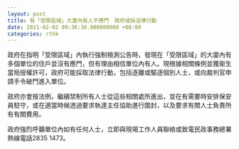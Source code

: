 ```yaml
---
layout: post
title: 有「受限區域」大廈內有人不應門　政府或採法律行動　
date: 2021-02-02 09:36:36.000000000 +08:00
categories: rthk
---
```


政府在指明「受限區域」內執行強制檢測公告時，發現在「受限區域」的大廈內有多個單位的住戶並沒有應門，但有理由相信單位內有人。現根據相關條例並獲衞生當局授權許可，政府可能採取法律行動，包括逐離或驅逐個別人士，或向裁判官申請手令破門進入單位。

政府亦會按法例，繼續禁制所有人士從這些相關處所進出，並在有需要時安排保安員駐守，或在適當時候透過要求執達主任協助進行圍封，以及要求有關人士負責所有有關費用。

政府強烈呼籲單位內如有任何人士，立即與現場工作人員聯絡或致電民政事務總署熱線電話2835 1473。
